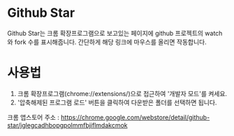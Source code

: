 Github Star
===========

Github Star는 크롬 확장프로그램으로 
보고있는 페이지에 github 프로젝트의 watch와 fork 수를 표시해줍니다.
간단하게 해당 링크에 마우스를 올리면 작동합니다.

# 사용법

1. 크롬 확장프로그램(chrome://extensions/)으로 접근하여 '개발자 모드'를 켜세요.
2. '압축해제된 프로그램 로드' 버튼을 클릭하여 다운받은 폴더를 선택하면 됩니다.

크롬 앱스토어 주소 : https://chrome.google.com/webstore/detail/github-star/jglegcadhbopgpolmmfbjiflmdakcmok
